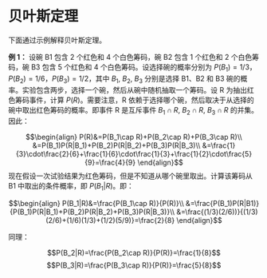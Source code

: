 # 贝叶斯定理

下面通过示例解释贝叶斯定理。

**例 1：** 设碗 B1 包含 2 个红色和 4 个白色筹码，碗 B2 包含 1 个红色和 2 个白色筹码，碗 B3 包含 5 个红色和 4 个白色筹码。设选择碗的概率分别为 $P(B_1)=1/3$，$P(B_2)=1/6$，$P(B_3)=1/2$，其中 $B_1$, $B_2$, $B_3$ 分别是选择 B1、B2 和 B3 碗的概率。实验包含两步，选择一个碗，然后从碗中随机抽取一个筹码。设 R 为抽出红色筹码事件，计算 $P(R)$。需要注意，R 依赖于选择哪个碗，然后取决于从选择的碗中取出红色筹码的概率。即事件 R 是互斥事件 $B_1 \cap R$, $B_2 \cap R$, $B_3 \cap R$ 的并集。因此：

$$\begin{align}
P(R)&=P(B_1\cap R)+P(B_2\cap R)+P(B_3\cap R)\\
&=P(B_1)P(R|B_1)+P(B_2)P(R|B_2)+P(B_3)P(R|B_3)\\
&=\frac{1}{3}\cdot\frac{2}{6}+\frac{1}{6}\cdot\frac{1}{3}+\frac{1}{2}\cdot\frac{5}{9}=\frac{4}{9}
\end{align}$$
现在假设一次试验结果为红色筹码，但是不知道从哪个碗里取出。计算该筹码从 B1 中取出的条件概率，即 $P(B_1|R)$。即：

$$\begin{align}
P(B_1|R)&=\frac{P(B_1\cap R)}{P(R)}\\
&=\frac{P(B_1)P(R|B1)}{P(B_1)P(R|B_1)+P(B_2)P(R|B_2)+P(B_3)P(R|B_3)}\\
&=\frac{(1/3)(2/6))}{(1/3)(2/6)+(1/6)(1/3)+(1/2)(5/9)}=\frac{2}{8}
\end{align}$$

同理：

$$P(B_2|R)=\frac{P(B_2\cap R)}{P(R)}=\frac{1}{8}$$
$$P(B_3|R)=\frac{P(B_3\cap R)}{P(R)}=\frac{5}{8}$$





